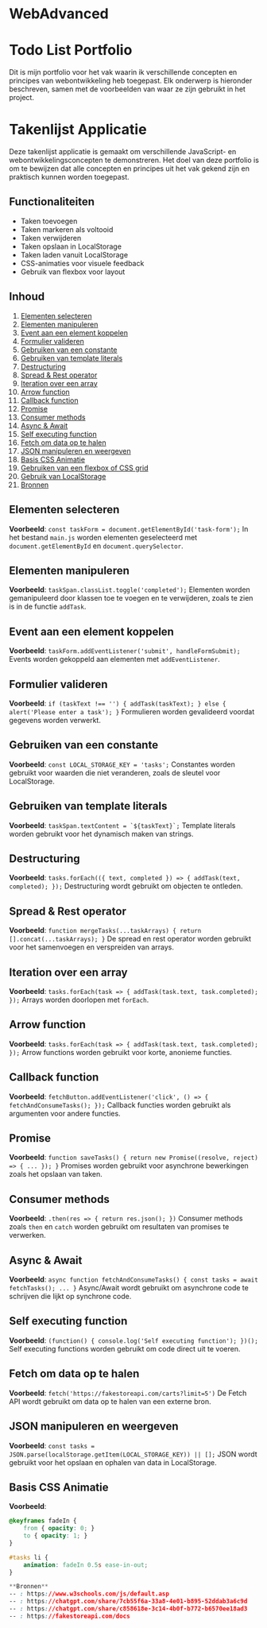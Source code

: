 # WebAdvanced
# Todo List Portfolio

Dit is mijn portfolio voor het vak waarin ik verschillende concepten en principes van webontwikkeling heb toegepast. Elk onderwerp is hieronder beschreven, samen met de voorbeelden van waar ze zijn gebruikt in het project.

# Takenlijst Applicatie

Deze takenlijst applicatie is gemaakt om verschillende JavaScript- en webontwikkelingsconcepten te demonstreren. Het doel van deze portfolio is om te bewijzen dat alle concepten en principes uit het vak gekend zijn en praktisch kunnen worden toegepast.

## Functionaliteiten

- Taken toevoegen
- Taken markeren als voltooid
- Taken verwijderen
- Taken opslaan in LocalStorage
- Taken laden vanuit LocalStorage
- CSS-animaties voor visuele feedback
- Gebruik van flexbox voor layout

## Inhoud

1. [Elementen selecteren](#elementen-selecteren)
2. [Elementen manipuleren](#elementen-manipuleren)
3. [Event aan een element koppelen](#event-aan-een-element-koppelen)
4. [Formulier valideren](#formulier-valideren)
5. [Gebruiken van een constante](#gebruiken-van-een-constante)
6. [Gebruiken van template literals](#gebruiken-van-template-literals)
7. [Destructuring](#destructuring)
8. [Spread & Rest operator](#spread--rest-operator)
9. [Iteration over een array](#iteration-over-een-array)
10. [Arrow function](#arrow-function)
11. [Callback function](#callback-function)
12. [Promise](#promise)
13. [Consumer methods](#consumer-methods)
14. [Async & Await](#async--await)
15. [Self executing function](#self-executing-function)
16. [Fetch om data op te halen](#fetch-om-data-op-te-halen)
17. [JSON manipuleren en weergeven](#json-manipuleren-en-weergeven)
18. [Basis CSS Animatie](#basis-css-animatie)
19. [Gebruiken van een flexbox of CSS grid](#gebruiken-van-een-flexbox-of-css-grid)
20. [Gebruik van LocalStorage](#gebruik-van-localstorage)
21. [Bronnen](#bronnen)

## Elementen selecteren
**Voorbeeld**: `const taskForm = document.getElementById('task-form');`
In het bestand `main.js` worden elementen geselecteerd met `document.getElementById` en `document.querySelector`.

## Elementen manipuleren
**Voorbeeld**: `taskSpan.classList.toggle('completed');`
Elementen worden gemanipuleerd door klassen toe te voegen en te verwijderen, zoals te zien is in de functie `addTask`.

## Event aan een element koppelen
**Voorbeeld**: `taskForm.addEventListener('submit', handleFormSubmit);`
Events worden gekoppeld aan elementen met `addEventListener`.

## Formulier valideren
**Voorbeeld**: `if (taskText !== '') { addTask(taskText); } else { alert('Please enter a task'); }`
Formulieren worden gevalideerd voordat gegevens worden verwerkt.

## Gebruiken van een constante
**Voorbeeld**: `const LOCAL_STORAGE_KEY = 'tasks';`
Constantes worden gebruikt voor waarden die niet veranderen, zoals de sleutel voor LocalStorage.

## Gebruiken van template literals
**Voorbeeld**: ``taskSpan.textContent = `${taskText}`;``
Template literals worden gebruikt voor het dynamisch maken van strings.

## Destructuring
**Voorbeeld**: `tasks.forEach(({ text, completed }) => { addTask(text, completed); });`
Destructuring wordt gebruikt om objecten te ontleden.

## Spread & Rest operator
**Voorbeeld**: `function mergeTasks(...taskArrays) { return [].concat(...taskArrays); }`
De spread en rest operator worden gebruikt voor het samenvoegen en verspreiden van arrays.

## Iteration over een array
**Voorbeeld**: `tasks.forEach(task => { addTask(task.text, task.completed); });`
Arrays worden doorlopen met `forEach`.

## Arrow function
**Voorbeeld**: `tasks.forEach(task => { addTask(task.text, task.completed); });`
Arrow functions worden gebruikt voor korte, anonieme functies.

## Callback function
**Voorbeeld**: `fetchButton.addEventListener('click', () => { fetchAndConsumeTasks(); });`
Callback functies worden gebruikt als argumenten voor andere functies.

## Promise
**Voorbeeld**: `function saveTasks() { return new Promise((resolve, reject) => { ... }); }`
Promises worden gebruikt voor asynchrone bewerkingen zoals het opslaan van taken.

## Consumer methods
**Voorbeeld**: `.then(res => { return res.json(); })`
Consumer methods zoals `then` en `catch` worden gebruikt om resultaten van promises te verwerken.

## Async & Await
**Voorbeeld**: `async function fetchAndConsumeTasks() { const tasks = await fetchTasks(); ... }`
Async/Await wordt gebruikt om asynchrone code te schrijven die lijkt op synchrone code.

## Self executing function
**Voorbeeld**: `(function() { console.log('Self executing function'); })();`
Self executing functions worden gebruikt om code direct uit te voeren.

## Fetch om data op te halen
**Voorbeeld**: `fetch('https://fakestoreapi.com/carts?limit=5')`
De Fetch API wordt gebruikt om data op te halen van een externe bron.

## JSON manipuleren en weergeven
**Voorbeeld**: `const tasks = JSON.parse(localStorage.getItem(LOCAL_STORAGE_KEY)) || [];`
JSON wordt gebruikt voor het opslaan en ophalen van data in LocalStorage.

## Basis CSS Animatie
**Voorbeeld**: 
```css
@keyframes fadeIn {
    from { opacity: 0; }
    to { opacity: 1; }
}

#tasks li {
    animation: fadeIn 0.5s ease-in-out;
}

**Bronnen**
-- : https://www.w3schools.com/js/default.asp
-- : https://chatgpt.com/share/7cb55f6a-33a8-4e01-b895-52ddab3a6c9d
-- : https://chatgpt.com/share/c858618e-3c14-4b0f-b772-b6570ee18ad3
-- : https://fakestoreapi.com/docs
